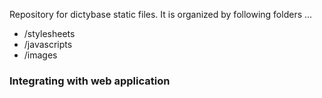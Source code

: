 Repository for dictybase static files. It is organized by following folders ...

*  /stylesheets
*  /javascripts
*  /images

### Integrating with web application
